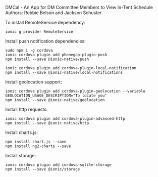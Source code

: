 DMCal - An App for DM Committee Members to View In-Tent Schedule
Authors: Robbie Belson and Jackson Schuster


To install RemoteService dependency:


```
ionic g provider RemoteService
```

Install push notification dependencies:

```
sudo npm i -g cordova
ionic cordova plugin add phonegap-plugin-push
npm install --save @ionic-native/push

ionic cordova plugin add cordova-plugin-local-notification
npm install --save @ionic-native/local-notifications
```

Install geolocation support:
```
ionic cordova plugin add cordova-plugin-geolocation --variable GEOLOCATION_USAGE_DESCRIPTION="To locate you"
npm install --save @ionic-native/geolocation
```

Install http requests:
```
ionic cordova plugin add cordova-plugin-advanced-http
npm install --save @ionic-native/http
```

Install charts.js:
```
npm install chart.js --save
npm install ng2-charts --save
```

Install storage:
```
ionic cordova plugin add cordova-sqlite-storage
npm install --save @ionic/storage
```

